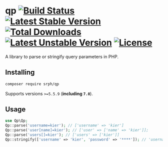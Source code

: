 # qp [![Build Status](https://img.shields.io/travis/srph/qp.svg?style=flat-square)](https://travis-ci.org/srph/qp?branch=master) [![Latest Stable Version](https://poser.pugx.org/srph/qp/v/stable)](https://packagist.org/packages/srph/qp) [![Total Downloads](https://poser.pugx.org/srph/qp/downloads)](https://packagist.org/packages/srph/qp) [![Latest Unstable Version](https://poser.pugx.org/srph/qp/v/unstable)](https://packagist.org/packages/srph/qp) [![License](https://poser.pugx.org/srph/qp/license)](https://packagist.org/packages/srph/qp)
A library to parse or stringify query parameters in PHP.

## Installing
```bash
composer require srph/qp
```
Supports versions `>=5.5.9` (**including `7.0`**).

## Usage
```php
use Qp\Qp;
Qp::parse('username=kier'); // ['username' => 'kier']
Qp::parse('user[name]=kier'); // ['user' => ['name' => 'kier']];
Qp::parse('users[]=kier'); // ['users' => ['kier']]
Qp::stringify(['username' => 'kier', 'password' => '****']); // 'username=kier&password=*****'
```